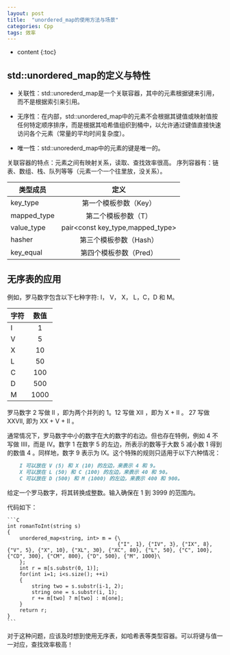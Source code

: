 ```yaml
---
layout: post
title:  "unordered_map的使用方法与场景"
categories: Cpp
tags: 效率
---
```


* content
{:toc}

## std::unordered_map的定义与特性

* 关联性：std::unorederd_map是一个关联容器，其中的元素根据键来引用，而不是根据索引来引用。

* 无序性：在内部，std::unordered_map中的元素不会根据其键值或映射值按任何特定顺序排序，而是根据其哈希值组织到桶中，以允许通过键值直接快速访问各个元素（常量的平均时间复杂度）。

* 唯一性：std::unorederd_map中的元素的键是唯一的。

关联容器的特点：元素之间有映射关系，读取、查找效率很高。
序列容器有：链表、数组、栈、队列等等（元素一个一个往里放，没关系）。

类型成员|定义
--|:--:
key_type|第一个模板参数（Key）
mapped_type|第二个模板参数（T）
value_type|pair<const key_type,mapped_type>
hasher|第三个模板参数（Hash）
key_equal|第四个模板参数（Pred）

## 无序表的应用

例如，罗马数字包含以下七种字符: I， V， X， L，C，D 和 M。

字符|数值
--|:--:
I|1
V|5
X|10
L|50
C|100
D|500
M|1000

罗马数字 2 写做 II ，即为两个并列的 1。12 写做 XII ，即为 X + II 。 27 写做  XXVII, 即为 XX + V + II 。

通常情况下，罗马数字中小的数字在大的数字的右边。但也存在特例，例如 4 不写做 IIII，而是 IV。数字 1 在数字 5 的左边，所表示的数等于大数 5 减小数 1 得到的数值 4 。同样地，数字 9 表示为 IX。这个特殊的规则只适用于以下六种情况：

```markdown 
    I 可以放在 V (5) 和 X (10) 的左边，来表示 4 和 9。
    X 可以放在 L (50) 和 C (100) 的左边，来表示 40 和 90。 
    C 可以放在 D (500) 和 M (1000) 的左边，来表示 400 和 900。
```

给定一个罗马数字，将其转换成整数。输入确保在 1 到 3999 的范围内。

代码如下：

    ```C
    int romanToInt(string s) 
    {      
        unordered_map<string, int> m = {\
                                        {"I", 1}, {"IV", 3}, {"IX", 8}, {"V", 5}, {"X", 10}, {"XL", 30}, {"XC", 80}, {"L", 50}, {"C", 100}, {"CD", 300}, {"CM", 800}, {"D", 500}, {"M", 1000}\
        };
        int r = m[s.substr(0, 1)];
        for(int i=1; i<s.size(); ++i)
        {
            string two = s.substr(i-1, 2);
            string one = s.substr(i, 1);
            r += m[two] ? m[two] : m[one];
        }
        return r;
    }
    ```

对于这种问题，应该及时想到使用无序表，如哈希表等类型容器。可以将键与值一一对应，查找效率极高！
